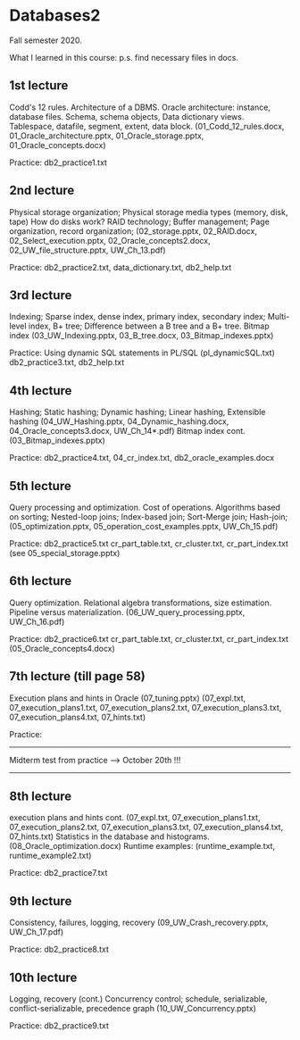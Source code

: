 # Databases2
Fall semester 2020.

What I learned in this course:
p.s. find necessary files in docs.

1st lecture
-----------
Codd's 12 rules.
Architecture of a DBMS. Oracle architecture: instance, database files.
Schema, schema objects, Data dictionary views.
Tablespace, datafile, segment, extent, data block.
(01_Codd_12_rules.docx, 01_Oracle_architecture.pptx, 01_Oracle_storage.pptx, 01_Oracle_concepts.docx)

Practice:
db2_practice1.txt

2nd lecture  
-----------
Physical storage organization; Physical storage media types (memory, disk, tape)
How do disks work? RAID technology; Buffer management;
Page organization, record organization;
(02_storage.pptx, 02_RAID.docx, 02_Select_execution.pptx, 02_Oracle_concepts2.docx, 
 02_UW_file_structure.pptx, UW_Ch_13.pdf)

Practice:
db2_practice2.txt, data_dictionary.txt, db2_help.txt

3rd lecture
-----------
Indexing; Sparse index, dense index, primary index, secondary index;
Multi-level index, B+ tree; Difference between a B tree and a B+ tree.
Bitmap index
(03_UW_Indexing.pptx, 03_B_tree.docx, 03_Bitmap_indexes.pptx)

Practice:
Using dynamic SQL statements in PL/SQL (pl_dynamicSQL.txt)
db2_practice3.txt, db2_help.txt

4th lecture
-----------
Hashing; Static hashing; Dynamic hashing; Linear hashing, Extensible hashing
(04_UW_Hashing.pptx, 04_Dynamic_hashing.docx, 04_Oracle_concepts3.docx, UW_Ch_14*.pdf)
Bitmap index cont. (03_Bitmap_indexes.pptx)

Practice:
db2_practice4.txt, 04_cr_index.txt, db2_oracle_examples.docx

5th lecture
-----------
Query processing and optimization. Cost of operations.
Algorithms based on sorting; Nested-loop joins; Index-based join;
Sort-Merge join; Hash-join;
(05_optimization.pptx, 05_operation_cost_examples.pptx, UW_Ch_15.pdf) 

Practice:
db2_practice5.txt
cr_part_table.txt, cr_cluster.txt, cr_part_index.txt (see 05_special_storage.pptx)

6th lecture
-----------
Query optimization. Relational algebra transformations, size estimation.
Pipeline versus materialization.
(06_UW_query_processing.pptx, UW_Ch_16.pdf)

Practice:
db2_practice6.txt
cr_part_table.txt, cr_cluster.txt, cr_part_index.txt (05_Oracle_concepts4.docx)

7th lecture (till page 58)
-----------
Execution plans and hints in Oracle (07_tuning.pptx)
(07_expl.txt, 07_execution_plans1.txt, 07_execution_plans2.txt, 
07_execution_plans3.txt, 07_execution_plans4.txt, 07_hints.txt)

Practice:
************************************************
Midterm test from practice --> October 20th !!!
************************************************

8th lecture
-----------
execution plans and hints cont.
(07_expl.txt, 07_execution_plans1.txt, 07_execution_plans2.txt, 
07_execution_plans3.txt, 07_execution_plans4.txt, 07_hints.txt)
Statistics in the database and histograms.
(08_Oracle_optimization.docx)
Runtime examples: (runtime_example.txt, runtime_example2.txt)

Practice:
db2_practice7.txt

9th lecture
-----------
Consistency, failures, logging, recovery
(09_UW_Crash_recovery.pptx, UW_Ch_17.pdf)

Practice:
db2_practice8.txt

10th lecture
-----------
Logging, recovery (cont.)
Concurrency control; schedule, serializable, conflict-serializable, precedence graph
(10_UW_Concurrency.pptx)

Practice:
db2_practice9.txt
